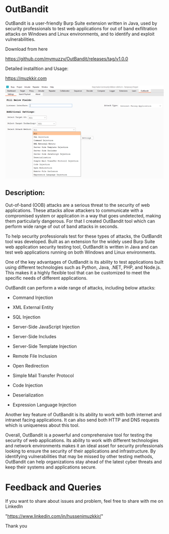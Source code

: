 # OutBandit
OutBandit is a user-friendly Burp Suite extension written in Java, used by security professionals to test web applications for out of band exfiltration attacks on Windows and Linux environments, and to identify and exploit vulnerabilities.

Download from here

https://github.com/mymuzzy/OutBandit/releases/tag/v1.0.0

Detailed installtion and Usage:

https://muzkkir.com


![1](https://raw.githubusercontent.com/mymuzzy/OutBandit/main/OutBandit.png)

## Description:

Out-of-band (OOB) attacks are a serious threat to the security of web applications. These attacks allow attackers to communicate with a compromised system or application in a way that goes undetected, making them particularly dangerous. For that I created OutBandit tool which can perform wide range of out of band attacks in seconds.

To help security professionals test for these types of attacks, the OutBandit tool was developed. Built as an extension for the widely used Burp Suite web application security testing tool, OutBandit is written in Java and can test web applications running on both Windows and Linux environments.

One of the key advantages of OutBandit is its ability to test applications built using different technologies such as Python, Java, .NET, PHP, and Node.js. This makes it a highly flexible tool that can be customized to meet the specific needs of different applications.

OutBandit can perform a wide range of attacks, including below attacks:

+ Command Injection

+ XML External Entity

+ SQL Injection

+ Server-Side JavaScript Injection

+ Server-Side Includes

+ Server-Side Template Injection

+ Remote File Inclusion

+ Open Redirection

+ Simple Mail Transfer Protocol

+ Code Injection

+ Deserialization

+ Expression Language Injection


Another key feature of OutBandit is its ability to work with both internet and intranet facing applications. It can also send both HTTP and DNS requests which is uniqueness about this tool.

Overall, OutBandit is a powerful and comprehensive tool for testing the security of web applications. Its ability to work with different technologies and network environments makes it an ideal asset for security professionals looking to ensure the security of their applications and infrastructure. By identifying vulnerabilities that may be missed by other testing methods, OutBandit can help organizations stay ahead of the latest cyber threats and keep their systems and applications secure.


# Feedback and Queries

If you want to share about issues and problem, feel free to share with me on LinkedIn

"https://www.linkedin.com/in/hussenimuzkkir/" 

Thank you
